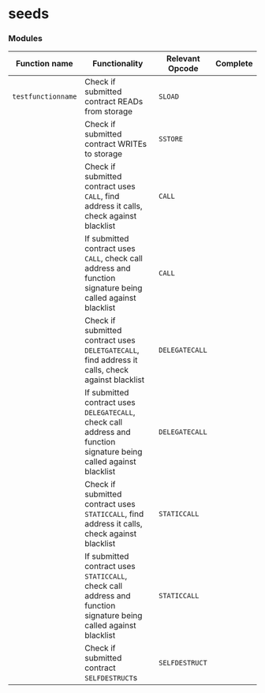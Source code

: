 # seeds

### Modules

| **Function name**  | **Functionality**                                                                                                   | **Relevant Opcode** | **Complete** |
|--------------------|---------------------------------------------------------------------------------------------------------------------|---------------------|--------------|
| `testfunctionname` | Check if submitted contract READs from storage                                                                      | `SLOAD`             |              |
|                    | Check if submitted contract WRITEs to storage                                                                       | `SSTORE`            |              |
|                    | Check if submitted contract uses `CALL`, find address it calls, check against blacklist                             | `CALL`              |              |
|                    | If submitted contract uses `CALL`, check call address and function signature being called against blacklist         | `CALL`              |              |
|                    | Check if submitted contract uses `DELETGATECALL`, find address it calls, check against blacklist                    | `DELEGATECALL`      |              |
|                    | If submitted contract uses `DELEGATECALL`, check call address and function signature being called against blacklist | `DELEGATECALL`      |              |
|                    | Check if submitted contract uses `STATICCALL`, find address it calls, check against blacklist                       | `STATICCALL`        |              |
|                    | If submitted contract uses `STATICCALL`, check call address and function signature being called against blacklist   | `STATICCALL`        |              |
|                    | Check if submitted contract `SELFDESTRUCT`s                                                                         | `SELFDESTRUCT`      |              |
